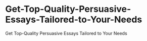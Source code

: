 # Get-Top-Quality-Persuasive-Essays-Tailored-to-Your-Needs
Get Top-Quality Persuasive Essays Tailored to Your Needs
